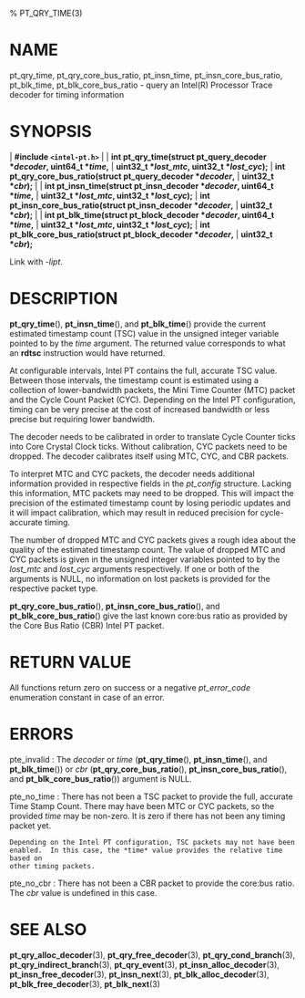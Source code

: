 % PT_QRY_TIME(3)

<!---
 ! Copyright (c) 2015-2024, Intel Corporation
 ! SPDX-License-Identifier: BSD-3-Clause
 !
 ! Redistribution and use in source and binary forms, with or without
 ! modification, are permitted provided that the following conditions are met:
 !
 !  * Redistributions of source code must retain the above copyright notice,
 !    this list of conditions and the following disclaimer.
 !  * Redistributions in binary form must reproduce the above copyright notice,
 !    this list of conditions and the following disclaimer in the documentation
 !    and/or other materials provided with the distribution.
 !  * Neither the name of Intel Corporation nor the names of its contributors
 !    may be used to endorse or promote products derived from this software
 !    without specific prior written permission.
 !
 ! THIS SOFTWARE IS PROVIDED BY THE COPYRIGHT HOLDERS AND CONTRIBUTORS "AS IS"
 ! AND ANY EXPRESS OR IMPLIED WARRANTIES, INCLUDING, BUT NOT LIMITED TO, THE
 ! IMPLIED WARRANTIES OF MERCHANTABILITY AND FITNESS FOR A PARTICULAR PURPOSE
 ! ARE DISCLAIMED. IN NO EVENT SHALL THE COPYRIGHT OWNER OR CONTRIBUTORS BE
 ! LIABLE FOR ANY DIRECT, INDIRECT, INCIDENTAL, SPECIAL, EXEMPLARY, OR
 ! CONSEQUENTIAL DAMAGES (INCLUDING, BUT NOT LIMITED TO, PROCUREMENT OF
 ! SUBSTITUTE GOODS OR SERVICES; LOSS OF USE, DATA, OR PROFITS; OR BUSINESS
 ! INTERRUPTION) HOWEVER CAUSED AND ON ANY THEORY OF LIABILITY, WHETHER IN
 ! CONTRACT, STRICT LIABILITY, OR TORT (INCLUDING NEGLIGENCE OR OTHERWISE)
 ! ARISING IN ANY WAY OUT OF THE USE OF THIS SOFTWARE, EVEN IF ADVISED OF THE
 ! POSSIBILITY OF SUCH DAMAGE.
 !-->

# NAME

pt_qry_time, pt_qry_core_bus_ratio, pt_insn_time, pt_insn_core_bus_ratio,
pt_blk_time, pt_blk_core_bus_ratio - query an Intel(R) Processor Trace decoder
for timing information


# SYNOPSIS

| **\#include `<intel-pt.h>`**
|
| **int pt_qry_time(struct pt_query_decoder \**decoder*, uint64_t \**time*,**
|                 **uint32_t \**lost_mtc*, uint32_t \**lost_cyc*);**
| **int pt_qry_core_bus_ratio(struct pt_query_decoder \**decoder*,**
|                           **uint32_t \**cbr*);**
|
| **int pt_insn_time(struct pt_insn_decoder \**decoder*, uint64_t \**time*,**
|                  **uint32_t \**lost_mtc*, uint32_t \**lost_cyc*);**
| **int pt_insn_core_bus_ratio(struct pt_insn_decoder \**decoder*,**
|                            **uint32_t \**cbr*);**
|
| **int pt_blk_time(struct pt_block_decoder \**decoder*, uint64_t \**time*,**
|                 **uint32_t \**lost_mtc*, uint32_t \**lost_cyc*);**
| **int pt_blk_core_bus_ratio(struct pt_block_decoder \**decoder*,**
|                           **uint32_t \**cbr*);**

Link with *-lipt*.


# DESCRIPTION

**pt_qry_time**(), **pt_insn_time**(), and **pt_blk_time**() provide the current
estimated timestamp count (TSC) value in the unsigned integer variable pointed
to by the *time* argument.  The returned value corresponds to what an **rdtsc**
instruction would have returned.

At configurable intervals, Intel PT contains the full, accurate TSC value.
Between those intervals, the timestamp count is estimated using a collection of
lower-bandwidth packets, the Mini Time Counter (MTC) packet and the Cycle Count
Packet (CYC).  Depending on the Intel PT configuration, timing can be very
precise at the cost of increased bandwidth or less precise but requiring lower
bandwidth.

The decoder needs to be calibrated in order to translate Cycle Counter ticks
into Core Crystal Clock ticks.  Without calibration, CYC packets need to be
dropped.  The decoder calibrates itself using MTC, CYC, and CBR packets.

To interpret MTC and CYC packets, the decoder needs additional information
provided in respective fields in the *pt_config* structure.  Lacking this
information, MTC packets may need to be dropped.  This will impact the precision
of the estimated timestamp count by losing periodic updates and it will impact
calibration, which may result in reduced precision for cycle-accurate timing.

The number of dropped MTC and CYC packets gives a rough idea about the quality
of the estimated timestamp count.  The value of dropped MTC and CYC packets is
given in the unsigned integer variables pointed to by the *lost_mtc* and
*lost_cyc* arguments respectively.  If one or both of the arguments is NULL, no
information on lost packets is provided for the respective packet type.

**pt_qry_core_bus_ratio**(), **pt_insn_core_bus_ratio**(), and
**pt_blk_core_bus_ratio**() give the last known core:bus ratio as provided by
the Core Bus Ratio (CBR) Intel PT packet.


# RETURN VALUE

All functions return zero on success or a negative *pt_error_code* enumeration
constant in case of an error.


# ERRORS

pte_invalid
:   The *decoder* or *time* (**pt_qry_time**(), **pt_insn_time**(), and
    **pt_blk_time**()) or *cbr* (**pt_qry_core_bus_ratio**(),
    **pt_insn_core_bus_ratio**(), and **pt_blk_core_bus_ratio**()) argument is
    NULL.

pte_no_time
:   There has not been a TSC packet to provide the full, accurate Time Stamp
    Count.  There may have been MTC or CYC packets, so the provided *time* may
    be non-zero.  It is zero if there has not been any timing packet yet.

    Depending on the Intel PT configuration, TSC packets may not have been
    enabled.  In this case, the *time* value provides the relative time based on
    other timing packets.

pte_no_cbr
:   There has not been a CBR packet to provide the core:bus ratio.  The *cbr*
    value is undefined in this case.


# SEE ALSO

**pt_qry_alloc_decoder**(3), **pt_qry_free_decoder**(3),
**pt_qry_cond_branch**(3), **pt_qry_indirect_branch**(3), **pt_qry_event**(3),
**pt_insn_alloc_decoder**(3), **pt_insn_free_decoder**(3), **pt_insn_next**(3),
**pt_blk_alloc_decoder**(3), **pt_blk_free_decoder**(3), **pt_blk_next**(3)
